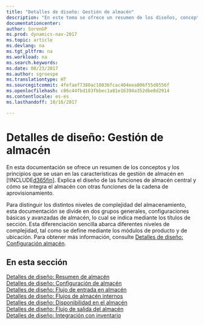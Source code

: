 ```yaml
---
title: "Detalles de diseño: Gestión de almacén"
description: "En este tema se ofrece un resumen de los diseños, conceptos y principios que están detrás de las características de gestión de almacén en [!INCLUDE[d365fin](includes/d365fin_md.md)]."
documentationcenter: 
author: SorenGP
ms.prod: dynamics-nav-2017
ms.topic: article
ms.devlang: na
ms.tgt_pltfrm: na
ms.workload: na
ms.search.keywords: 
ms.date: 08/23/2017
ms.author: sgroespe
ms.translationtype: HT
ms.sourcegitcommit: 4fefaef7380ac10836fcac404eea006f55d8556f
ms.openlocfilehash: c86c44fbd183fbbec1a81e16394a352dbe0d2914
ms.contentlocale: es-es
ms.lasthandoff: 10/16/2017

---
```

# <a name="design-details-warehouse-management"></a>Detalles de diseño: Gestión de almacén
En esta documentación se ofrece un resumen de los conceptos y los principios que se usan en las características de gestión de almacén en [!INCLUDE[d365fin](includes/d365fin_md.md)]. Explica el diseño de las funciones de almacén central y cómo se integra el almacén con otras funciones de la cadena de aprovisionamiento.  

Para distinguir los distintos niveles de complejidad del almacenamiento, esta documentación se divide en dos grupos generales, configuraciones básicas y avanzadas de almacén, lo cual se indica mediante los títulos de sección. Esta diferenciación sencilla abarca diferentes niveles de complejidad, tal como se define mediante los módulos de producto y de ubicación. Para obtener más información, consulte [Detalles de diseño: Configuración almacén](design-details-warehouse-setup.md).  

## <a name="in-this-section"></a>En esta sección  
[Detalles de diseño: Resumen de almacén](design-details-warehouse-overview.md)  
[Detalles de diseño: Configuración de almacén](design-details-warehouse-setup.md)  
[Detalles de diseño: Flujo de entrada en almacén](design-details-inbound-warehouse-flow.md)  
[Detalles de diseño: Flujos de almacén internos](design-details-internal-warehouse-flows.md)  
[Detalles de diseño: Disponibilidad en el almacén](design-details-availability-in-the-warehouse.md)  
[Detalles de diseño: Flujo de salida del almacén](design-details-outbound-warehouse-flow.md)  
[Detalles de diseño: Integración con inventario](design-details-integration-with-inventory.md)

